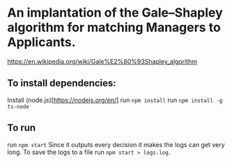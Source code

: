 # An implantation of the Gale–Shapley algorithm for matching Managers to Applicants.
https://en.wikipedia.org/wiki/Gale%E2%80%93Shapley_algorithm

## To install dependencies:
Install (node.js)[https://nodejs.org/en/]
run `npm install`
run `npm install -g ts-node`

## To run
run `npm start`
Since it outputs every decision it makes the logs can get very long. To save the logs to a file run `npm start > logs.log`.